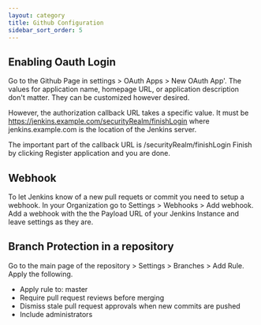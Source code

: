 ```yaml
---
layout: category
title: Github Configuration
sidebar_sort_order: 5
---
```

## Enabling Oauth Login

Go to the Github Page in settings > OAuth Apps > New OAuth App'. The values for application name, homepage URL, or application description don't matter. They can be customized however desired.

However, the authorization callback URL takes a specific value. It must be https://jenkins.example.com/securityRealm/finishLogin where jenkins.example.com is the location of the Jenkins server.           

The important part of the callback URL is /securityRealm/finishLogin
Finish by clicking Register application and you are done.

## Webhook

To let Jenkins know of a new pull requets or commit you need to setup a webhook. 
In your Organization go to Settings > Webhooks > Add webhook.
Add a webhook with the the Payload URL of your Jenkins Instance and leave settings as they are.

## Branch Protection in a repository

Go to the main page of the repository > Settings > Branches > Add Rule.
Apply the following.
* Apply rule to: master
* Require pull request reviews before merging 
* Dismiss stale pull request approvals when new commits are pushed
* Include administrators 
